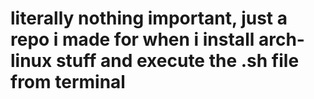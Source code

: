 # literally nothing important, just a repo i made for when i install arch-linux stuff and execute the .sh file from terminal
